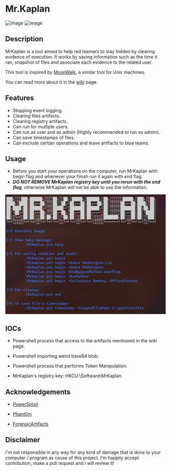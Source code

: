 # Mr.Kaplan

![image](https://img.shields.io/badge/powershell-5391FE?style=for-the-badge&logo=powershell&logoColor=white) ![image](https://img.shields.io/badge/Windows-0078D6?style=for-the-badge&logo=windows&logoColor=white)

## Description

MrKaplan is a tool aimed to help red teamers to stay hidden by clearing evidence of execution. It works by saving information such as the time it ran, snapshot of files and associate each evidence to the related user.

This tool is inspired by [MoonWalk](https://github.com/mufeedvh/moonwalk), a similar tool for Unix machines.

You can read more about it in the [wiki](https://github.com/idov31/MrKaplan/wiki) page.

## Features

- Stopping event logging.
- Clearing files artifacts.
- Clearing registry artifacts.
- Can run for multiple users.
- Can run as user and as admin (Highly recommended to run as admin).
- Can save timestamps of files.
- Can exclude certian operations and leave artifacts to blue teams.

## Usage

- Before you start your operations on the computer, run MrKaplan with begin flag and whenever your finish run it again with end flag.
- ***DO NOT REMOVE MrKaplan registry key until you rerun with the end flag***, otherwise MrKaplan will not be able to use the information.
<img src="Pictures/usage.png" />

## IOCs

- Powershell process that access to the artifacts mentioned in the wiki page.

- Powershell importing weird base64 blob.

- Powershell process that performs Token Manipulation.

- MrKaplan's registry key: HKCU:\Software\MrKaplan.

## Acknowledgements

- [PowerSploit](https://github.com/PowerShellMafia/PowerSploit)

- [Phant0m](https://github.com/hlldz/Phant0m)

- [ForensicArtifacts](https://github.com/ForensicArtifacts/artifacts/blob/main/data/windows.yaml)

## Disclaimer

I'm not responsible in any way for any kind of damage that is done to your computer / program as cause of this project. I'm happily accept contribution, make a pull request and I will review it!
